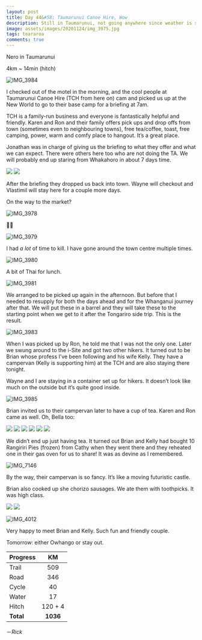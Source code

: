 ```yaml
---
layout: post
title: Day 44&#58; Taumarunui Canoe Hire, Wow
description: Still in Taumarunui, not going anywhere since weather is scheduled to be pretty terrible. Staying with one of the best family businesses I’ve come across. Also - Rangiriri Pie Redux
image: assets/images/20201124/img_3975.jpg
tags: teararoa
comments: true
---
```


Nero in Taumarunui 

4km ~ 14min (hitch)

![IMG_3984](/assets/images/20201124/img_3984.jpg)

I checked out of the motel in the morning, and the cool people at Taumarunui Canoe Hire (TCH from here on) cam and picked us up at the New World to go to their base camp for a briefing at 7am. 

TCH is a family-run business and everyone is fantastically helpful and friendly. Karen and Ron and their family offers pick ups and drop offs from town (sometimes even to neighbouring towns), free tea/coffee, toast, free camping, power, warm and comfy place to hangout. It’s a great place.

Jonathan was in charge of giving us the briefing to what they offer and what we can expect. There were others here too who are not doing the TA. We will probably end up staring from Whakahoro in about 7 days time. 

<div class="gallery" data-columns="2">
  <img src="/assets/images/20201124/img_3975.jpg">
  <img src="/assets/images/20201124/img_3977.jpg">
</div>

After the briefing they dropped us back into town. Wayne will checkout and Vlastimil will stay here for a couple more days. 

On the way to the market?

![IMG_3978](/assets/images/20201124/img_3978.jpg)

💪🏼

![IMG_3979](/assets/images/20201124/img_3979.jpg)

I had _a lot_ of time to kill. I have gone around the town centre multiple times. 

![IMG_3980](/assets/images/20201124/img_3980.jpg)

A bit of Thai for lunch.

![IMG_3981](/assets/images/20201124/img_3981.jpg)

We arranged to be picked up again in the afternoon. But before that I needed to resupply for both the days ahead and for the Whanganui journey after that. We will put these in a barrel and they will take these to the starting point when we get to it after the Tongariro side trip. This is the result. 

![IMG_3983](/assets/images/20201124/img_3983.jpg)

When I was picked up by Ron, he told me that I was not the only one. Later we swung around to the i-Site and got two other hikers. It turned out to be Brian whose profess I’ve been following and his wife Kelly. They have a campervan (Kelly is supporting him) at the TCH and are also staying there tonight. 

Wayne and I are staying in a container set up for hikers. It doesn’t look like much on the outside but it’s quite good inside. 

![IMG_3985](/assets/images/20201124/img_3985.jpg)

Brian invited us to their campervan later to have a cup of tea. Karen and Ron came as well. Oh, Bella too:

<div class="gallery" data-columns="2">
  <img src="/assets/images/20201124/img_3987.jpg">
  <img src="/assets/images/20201124/img_3990.jpg">
  <img src="/assets/images/20201124/img_3991.jpg">
  <img src="/assets/images/20201124/img_3996.jpg">
  <img src="/assets/images/20201124/img_3999.jpg">
  <img src="/assets/images/20201124/img_4002.jpg">
</div>

We didn’t end up just having tea. It turned out Brian and Kelly had bought 10 Rangiriri Pies (frozen) from Cathy when they went there and they reheated one in their gas oven for us to share! It was as devine as I remembered. 

![IMG_7146](/assets/images/20201124/img_7146.jpg)

By the way, their campervan is so fancy. It’s like a moving futuristic castle.

Brian also cooked up she chorizo sausages. We ate them with toothpicks. It was high class.

<div class="gallery" data-columns="2">
  <img src="/assets/images/20201124/img_4005.jpg">
  <img src="/assets/images/20201124/img_4007.jpg">
</div>

![IMG_4012](/assets/images/20201124/img_4012.jpg)

Very happy to meet Brian and Kelly. Such fun and friendly couple. 

Tomorrow: either Owhango or stay out. 

| Progress | KM |
| ---- |:----:|
| Trail | 509 |
| Road | 346 |
| Cycle | 40 |
| Water | 17 |
| Hitch | 120 + 4 |
| **Total** | **1036** |




－_Rick_